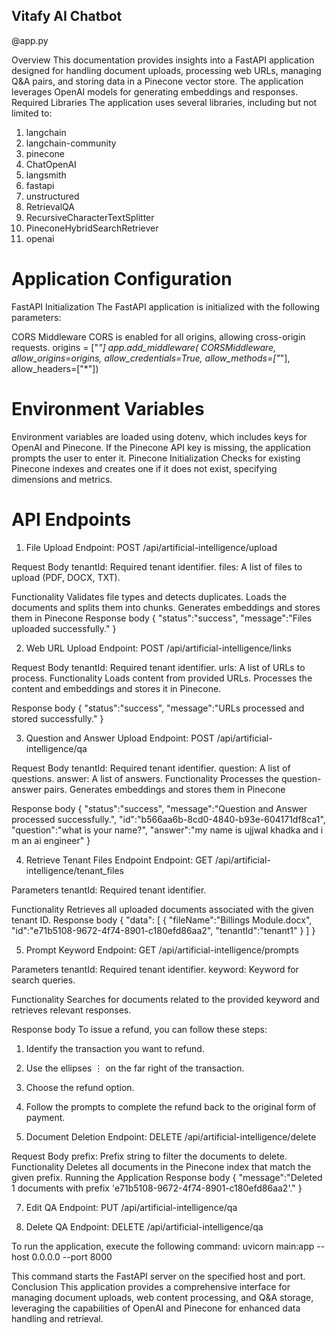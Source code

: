 ## Vitafy AI Chatbot
@app.py

Overview This documentation provides insights into a FastAPI application designed for handling document uploads, processing web URLs, managing Q&A pairs, and storing data in a Pinecone vector store. The application leverages OpenAI models for generating embeddings and responses. Required Libraries The application uses several libraries, including but not limited to:
1. langchain
2. langchain-community
3. pinecone
4. ChatOpenAI
5. langsmith
6. fastapi
7. unstructured
8. RetrievalQA
9. RecursiveCharacterTextSplitter
10. PineconeHybridSearchRetriever
11. openai

# Application Configuration
FastAPI Initialization The FastAPI application is initialized with the following parameters:

CORS Middleware CORS is enabled for all origins, allowing cross-origin requests.
origins = ["*"]
app.add_middleware(
CORSMiddleware,
allow_origins=origins,
allow_credentials=True,
allow_methods=["*"],
allow_headers=["*"])

# Environment Variables
Environment variables are loaded using dotenv, which includes keys for OpenAI and Pinecone. If the Pinecone API key is missing, the application prompts the user to enter it.
Pinecone Initialization
Checks for existing Pinecone indexes and creates one if it does not exist, specifying dimensions and metrics.
# API Endpoints
1. File Upload 
Endpoint: POST /api/artificial-intelligence/upload

Request Body
tenantId: Required tenant identifier.
files: A list of files to upload (PDF, DOCX, TXT).

Functionality
Validates file types and detects duplicates.
Loads the documents and splits them into chunks.
Generates embeddings and stores them in Pinecone
Response body
{
"status":"success",
"message":"Files uploaded successfully."
}

2. Web URL Upload
Endpoint: POST /api/artificial-intelligence/links

Request Body
tenantId: Required tenant identifier.
urls: A list of URLs to process.
Functionality
Loads content from provided URLs.
Processes the content and embeddings and stores it in Pinecone.

Response body
{
"status":"success",
"message":"URLs processed and stored successfully."
}

3. Question and Answer Upload
Endpoint: POST /api/artificial-intelligence/qa

Request Body
tenantId: Required tenant identifier.
question: A list of questions.
answer: A list of answers.
Functionality
Processes the question-answer pairs.
Generates embeddings and stores them in Pinecone

Response body
{
"status":"success",
"message":"Question and Answer processed  successfully.",
"id":"b566aa6b-8cd0-4840-b93e-604171df8ca1",
"question":"what is your name?",
"answer":"my name is ujjwal khadka and i m an ai engineer"
}

4. Retrieve Tenant Files Endpoint
Endpoint: GET /api/artificial-intelligence/tenant_files

Parameters
tenantId: Required tenant identifier.

Functionality
Retrieves all uploaded documents associated with the given tenant ID.
Response body
{
"data": [
    {
"fileName":"Billings Module.docx",
"id":"e71b5108-9672-4f74-8901-c180efd86aa2",
"tenantId":"tenant1"
    }
  ]
}

5. Prompt Keyword
Endpoint: GET /api/artificial-intelligence/prompts

Parameters
tenantId: Required tenant identifier.
keyword: Keyword for search queries.

Functionality
Searches for documents related to the provided keyword and retrieves relevant responses.

Response body
To issue a refund, you can follow these steps:

1. Identify the transaction you want to refund.
2. Use the ellipses ⋮ on the far right of the transaction.
3. Choose the refund option.
4. Follow the prompts to complete the refund back to the original form of payment.

6. Document Deletion 
Endpoint: DELETE /api/artificial-intelligence/delete

Request Body
prefix: Prefix string to filter the documents to delete.
Functionality
Deletes all documents in the Pinecone index that match the given prefix. Running the Application
Response body
{
"message":"Deleted 1 documents with prefix 'e71b5108-9672-4f74-8901-c180efd86aa2'."
}

7. Edit QA
Endpoint: PUT /api/artificial-intelligence/qa

8. Delete QA
Endpoint: DELETE /api/artificial-intelligence/qa


To run the application, execute the following command:
uvicorn main:app --host 0.0.0.0 --port 8000

This command starts the FastAPI server on the specified host and port.
Conclusion This application provides a comprehensive interface for managing document uploads, web content processing, and Q&A storage, leveraging the capabilities of OpenAI and Pinecone for enhanced data handling and retrieval.
